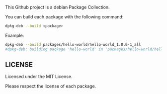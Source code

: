 This Github project is a debian Package Collection.

You can build each package with the following command:

```bash
dpkg-deb --build <package>
```

Example:

```bash
dpkg-deb --build packages/hello-world/hello-world_1.0.0-1_all 
#dpkg-deb: building package 'hello-world' in 'packages/hello-world/hello-world_1.0.0-1_all.deb'.
```


## LICENSE

Licensed under the MIT License.

Please respect the license of each package.